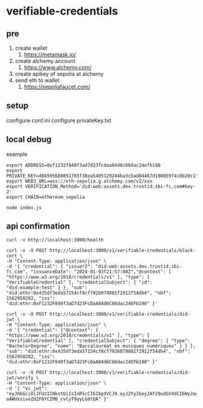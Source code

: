 # verifiable-credentials

## pre

1. create wallet
   1. https://metamask.io/
2. create alchemy account
   1. https://www.alchemy.com/
3. create apikey of sepolia at alchemy
4. send eth to wallet
   1. https://sepoliafaucet.com/

## setup

configure conf.ini
configure privateKey.txt

## local debug

example
```shell
export ADDRESS=0xf1232f840f3ad7d23fcdaa84d6c66dac24efb198
export PRIVATE_KEY=d8b595680851765f38ea5405129244ba3cbad84467d190859f4c8b20c1ff6c75
export WEB3_URL=wss://eth-sepolia.g.alchemy.com/v2/xxx
export VERIFICATION_Method='did:web:assets.dev.trustid.sbi-fc.com#key-2'
export CHAIN=ethereum_sepolia

node index.js
```

## api confirmation

```shell
curl -v http://localhost:3000/health
```

```shell
curl -v -X POST http://localhost:3000/v1/verifiable-credentials/block-cert \
-H "Content-Type: application/json" \
-d '{ "credential": { "issuer2": "did:web:assets.dev.trustid.sbi-fc.com", "issuanceDate": "2024-01-03T21:57:00Z","@context": [ "https://www.w3.org/2018/credentials/v1" ], "type": [ "VerifiableCredential" ], "credentialSubject": { "id": "did:example:test" } }, "sub": "did:ethr:0x435df3eda57154cf8cf7926079881f2912f54db4", "nbf": 1562950282, "iss": "did:ethr:0xF1232F840f3aD7d23FcDaA84d6C66dac24EFb198" }'
```

```shell
curl -v -X POST http://localhost:3000/v1/verifiable-credentials/did-jwt \
-H "Content-Type: application/json" \
-d '{ "credential": {"@context": [ "https://www.w3.org/2018/credentials/v1" ], "type": [ "VerifiableCredential" ], "credentialSubject": { "degree": { "type": "BachelorDegree", "name": "Baccalauréat en musiques numériques" } } }, "sub": "did:ethr:0x435df3eda57154cf8cf7926079881f2912f54db4", "nbf": 1562950282, "iss": "did:ethr:0xF1232F840f3aD7d23FcDaA84d6C66dac24EFb198" }'
```

```shell
curl -v -X POST http://localhost:3000/v1/verifiable-credentials/did-jwt/verify \
-H "Content-Type: application/json" \
-d '{ "vc_jwt": "eyJhbGciOiJFUzI1NkstUiIsInR5cCI6IkpXVCJ9.eyJ2YyI6eyJAY29udGV4dCI6WyJodHRwczovL3d3dy53My5vcmcvMjAxOC9jcmVkZW50aWFscy92MSJdLCJ0eXBlIjpbIlZlcmlmaWFibGVDcmVkZW50aWFsIl0sImNyZWRlbnRpYWxTdWJqZWN0Ijp7ImRlZ3JlZSI6eyJ0eXBlIjoiQmFjaGVsb3JEZWdyZWUiLCJuYW1lIjoiQmFjY2FsYXVyw6lhdCBlbiBtdXNpcXVlcyBudW3DqXJpcXVlcyJ9fX0sImlzcyI6ImRpZDpldGhyOjB4RjEyMzJGODQwZjNhRDdkMjNGY0RhQTg0ZDZDNjZkYWMyNEVGYjE5OCJ9.XwVFF4VD1YDAtRXbF6BpJYG1bG95fjIWy2R8dGs1CxcbNmIbKwFT-oAWUxziveZdZF0YCZM0_cvCyT9yyLG8tQA" }'
```

